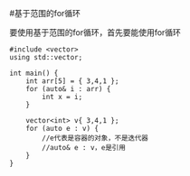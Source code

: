 #基于范围的for循环

要使用基于范围的for循环，首先要能使用for循环

```
#include <vector>
using std::vector;

int main() {
    int arr[5] = { 3,4,1 };
    for (auto& i : arr) {
        int x = i;
    }

    vector<int> v{ 3,4,1 };
    for (auto e : v) {
        //e代表是容器的对象，不是迭代器
        //auto& e : v，e是引用
    }
}
```